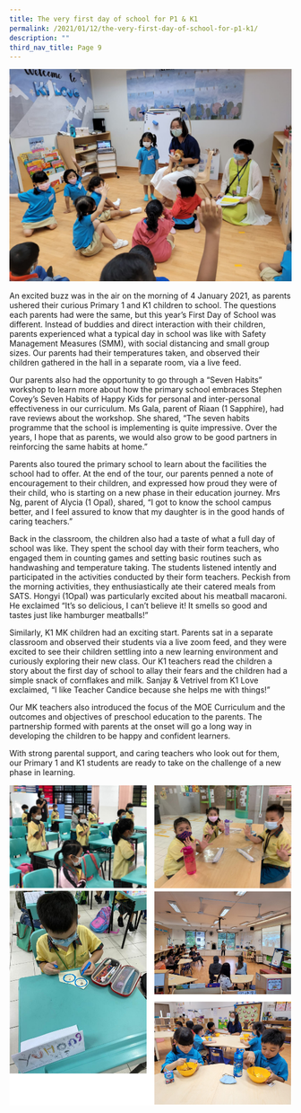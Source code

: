 ```yaml
---
title: The very first day of school for P1 & K1
permalink: /2021/01/12/the-very-first-day-of-school-for-p1-k1/
description: ""
third_nav_title: Page 9
---
```


<img src="/images/Banner-K1-FODS1.jpeg">
<p>An excited buzz was in the air on the morning of 4 January 2021, as parents ushered their curious Primary 1 and K1 children to school. The questions each parents had were the same, but this year&rsquo;s First Day of School was different. Instead of buddies and direct interaction with their children, parents experienced what a typical day in school was like with Safety Management Measures (SMM), with social distancing and small group sizes. Our parents had their temperatures taken, and observed their children gathered in the hall in a separate room, via a live feed.</p>
<p>Our parents also had the opportunity to go through a &ldquo;Seven Habits&rdquo; workshop to learn more about how the primary school embraces Stephen Covey&rsquo;s Seven Habits of Happy Kids for personal and inter-personal effectiveness in our curriculum. Ms Gala, parent of Riaan (1 Sapphire), had rave reviews about the workshop. She shared, &ldquo;The seven habits programme that the school is implementing is quite impressive. Over the years, I hope that as parents, we would also grow to be good partners in reinforcing the same habits at home.&rdquo;</p>
<p>Parents also toured the primary school to learn about the facilities the school had to offer. At the end of the tour, our parents penned a note of encouragement to their children, and expressed how proud they were of their child, who is starting on a new phase in their education journey. Mrs Ng, parent of Alycia (1 Opal), shared, &ldquo;I got to know the school campus better, and I feel assured to know that my daughter is in the good hands of caring teachers.&rdquo;</p>
<p>Back in the classroom, the children also had a taste of what a full day of school was like. They spent the school day with their form teachers, who engaged them in counting games and setting basic routines such as handwashing and temperature taking. The students listened intently and participated in the activities conducted by their form teachers. Peckish from the morning activities, they enthusiastically ate their catered meals from SATS. Hongyi (1Opal) was particularly excited about his meatball macaroni. He exclaimed &ldquo;It&rsquo;s so delicious, I can&rsquo;t believe it! It smells so good and tastes just like hamburger meatballs!&rdquo;</p>
<p>Similarly, K1 MK children had an exciting start. Parents sat in a separate classroom and observed their students via a live zoom feed, and they were excited to see their children settling into a new learning environment and curiously exploring their new class. Our K1 teachers read the children a story about the first day of school to allay their fears and the children had a simple snack of cornflakes and milk. Sanjay &amp; Vetrivel from K1 Love exclaimed, &ldquo;I like Teacher Candice because she helps me with things!&rdquo;</p>
<p>Our MK teachers also introduced the focus of the MOE Curriculum and the outcomes and objectives of preschool education to the parents. The partnership formed with parents at the onset will go a long way in developing the children to be happy and confident learners.</p>
<p>With strong parental support, and caring teachers who look out for them, our Primary 1 and K1 students are ready to take on the challenge of a new phase in learning.</p>
<img src="/images/firstday1.png">
<img src="/images/firstday2.png">
